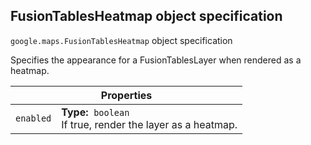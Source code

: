 <h2 id="FusionTablesHeatmap"> FusionTablesHeatmap object specification </h2><p>
<code><span itemprop="path">google.maps</span>.<span itemprop="name">FusionTablesHeatmap</span></code>
object specification
</p><p>Specifies the appearance for a FusionTablesLayer when rendered as a heatmap.</p><div class="devsite-table-wrapper"><table class="properties responsive" summary="object FusionTablesHeatmap - Properties">
<thead>
<tr><th colspan="2">Properties</th>
</tr></thead>
<tbody>
<tr>
<td><code><span>enabled</span></code></td>
<td><div><strong>Type:</strong>&nbsp; <code>boolean</code></div>
<div class="desc">If true, render the layer as a heatmap.</div></td>
</tr>
</tbody>
</table></div>